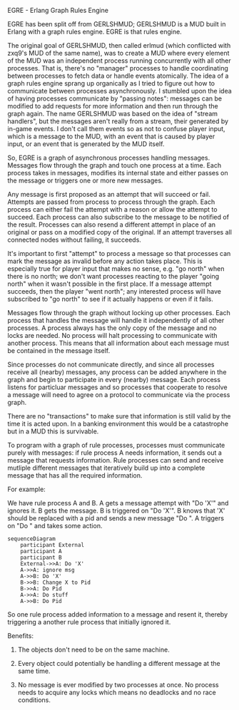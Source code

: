 EGRE - Erlang Graph Rules Engine

EGRE has been split off from GERLSHMUD; GERLSHMUD is a MUD built in
Erlang with a graph rules engine. EGRE is that rules engine.

The original goal of GERLSHMUD, then called erlmud (which conflicted with zxq9's
MUD of the same name), was to create a MUD where every element of the MUD was an
independent process running concurrently with all other processes. That is,
there's no "manager" processes to handle coordinating between processes
to fetch data or handle events atomically. The idea of a graph rules engine
sprang up organically as I tried to figure out how to communicate between
processes asynchronously. I stumbled upon the idea of having processes
communicate by "passing notes": messages can be modified to add requests for
more information and then run through the graph again. The name GERLSHMUD was
based on the idea of "stream handlers", but the messages aren't really from a
stream, their generated by in-game events. I don't call them events so as not
to confuse player input, which is a message to the MUD, with an event that is
caused by player input, or an event that is generated by the MUD itself.

So, EGRE is a graph of asynchronous processes handling messages.
Messages flow through the graph and touch one process at a time.
Each process takes in messages, modifies its internal state and either
passes on the message or triggers one or more new messages.

Any message is first proposed as an attempt that will succeed or fail. Attempts are passed
from process to process through the graph.  Each process can either fail the
attempt with a reason or allow the attempt to succeed. Each process can also
subscribe to the message to be notified of the result. Processes can also resend
a different attempt in place of an original or pass on a modified copy of the
original. If an attempt traverses all connected nodes without failing, it succeeds.

It's important to first "attempt" to process a message so that processes can
mark the message as invalid before any action takes place. This is especially
true for player input that makes no sense, e.g. "go north" when there is no
north; we don't want processes reacting to the player "going north" when it
wasn't possible in the first place. If a message attempt succeeds, then the
player "went north"; any interested process will have subscribed to "go north"
to see if it actually happens or even if it fails.

Messages flow through the graph without locking up other processes.
Each process that handles the message will handle it independently of all other
processes. A process always has the only copy of the message and no locks are
needed. No process will halt processing to communicate with another process.
This means that all information about each message must be contained in the message
itself.

Since processes do not communicate directly, and since all processes
receive all (nearby) messages, any process can be added anywhere in the
graph and begin to participate in every (nearby) message. Each process
listens for particluar messages and so processes that cooperate to resolve
a message will need to agree on a protocol to communicate via the process
graph.

There are no "transactions" to make sure that information
is still valid by the time it is acted upon.
In a banking environment this would be a catastrophe but in a MUD this is
survivable.

To program with a graph of rule processes, processes must communicate purely
with messages: if rule process A needs information, it sends out a message
that requests information. Rule processes can send and receive mutliple
different messages that iteratively build up into a complete message that has
all the required information.

For example:

We have rule process A and B.
A gets a message attempt with "Do 'X'" and ignores it.
B gets the message.
B is triggered on "Do 'X'".
B knows that 'X' should be replaced with a pid and sends a new message "Do <pid>".
A triggers on "Do <pid>" and takes some action.

```mermaid
sequenceDiagram
    participant External
    participant A
    participant B
    External->>A: Do 'X'
    A->>A: ignore msg
    A->>B: Do 'X'
    B->>B: Change X to Pid
    B->>A: Do Pid
    A->>A: Do stuff
    A->>B: Do Pid
```

So one rule process added information to a message and resent it,
thereby triggering a another rule process that initially ignored it.

Benefits:

1) The objects don't need to be on the same machine.

2) Every object could potentially be handling a different message at the same time.

3) No message is ever modified by two processes at once. No process needs to acquire
any locks which means no deadlocks and no race conditions.
